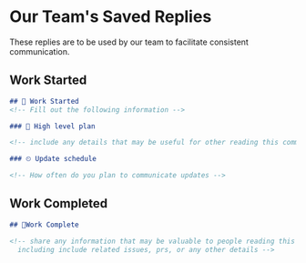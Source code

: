 # Our Team's Saved Replies

These replies are to be used by our team to facilitate consistent communication. 

## Work Started
```markdown 
## 🚀 Work Started 
<!-- Fill out the following information -->

### 📝 High level plan

<!-- include any details that may be useful for other reading this comment -->

### ⏲ Update schedule 

<!-- How often do you plan to communicate updates -->
```

## Work Completed
```markdown
## 🎉Work Complete

<!-- share any information that may be valuable to people reading this message 
  including include related issues, prs, or any other details -->
```
